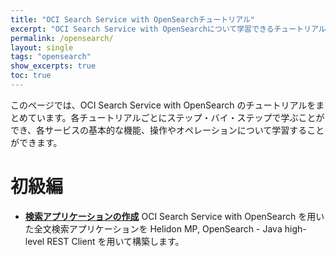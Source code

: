 ```yaml
---
title: "OCI Search Service with OpenSearchチュートリアル"
excerpt: "OCI Search Service with OpenSearchについて学習できるチュートリアル集です。"
permalink: /opensearch/
layout: single
tags: "opensearch"
show_excerpts: true
toc: true
---
```


このページでは、OCI Search Service with OpenSearch のチュートリアルをまとめています。各チュートリアルごとにステップ・バイ・ステップで学ぶことができ、各サービスの基本的な機能、操作やオペレーションについて学習することができます。

# 初級編

- **[検索アプリケーションの作成](/ocitutorials/opensearch/search-application-for-beginners/)** OCI Search Service with OpenSearch を用いた全文検索アプリケーションを Helidon MP, OpenSearch - Java high-level REST Client を用いて構築します。

<!-- # 中級編 -->
